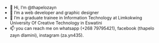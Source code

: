 - 👋 Hi, I’m @thapelozayn
- 👀 I’m a web developer and graphic designer 
- 🌱 I’m a graduate trainee in Information Technology at Limkokwing University Of Creative Technology in Eswatini
- 📫 you can reach me on whatsapp (+268 79795421), facebook (thapelo zayn dlamini), instagram (za.yn435).

<!---
thapelozayn/thapelozayn is a ✨ special ✨ repository because its `README.md` (this file) appears on your GitHub profile.
You can click the Preview link to take a look at your changes.
--->
